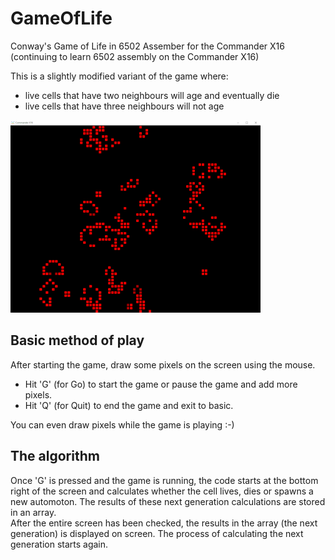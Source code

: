 # GameOfLife
Conway's Game of Life in 6502 Assember for the Commander X16 (continuing to learn 6502 assembly on the Commander X16)

This is a slightly modified variant of the game where:
- live cells that have two neighbours will age and eventually die
- live cells that have three neighbours will not age


![GameOfLife](/Life.png)

## Basic method of play
After starting the game, draw some pixels on the screen using the mouse.
- Hit 'G' (for Go) to start the game or pause the game and add more pixels.
- Hit 'Q' (for Quit) to end the game and exit to basic.

You can even draw pixels while the game is playing :-)

## The algorithm
Once 'G' is pressed and the game is running, the code starts at the bottom right of the screen and calculates whether the cell lives, dies or spawns a new automoton.
The results of these next generation calculations are stored in an array.  
After the entire screen has been checked, the results in the array (the next generation) is displayed on screen.
The process of calculating the next generation starts again.
